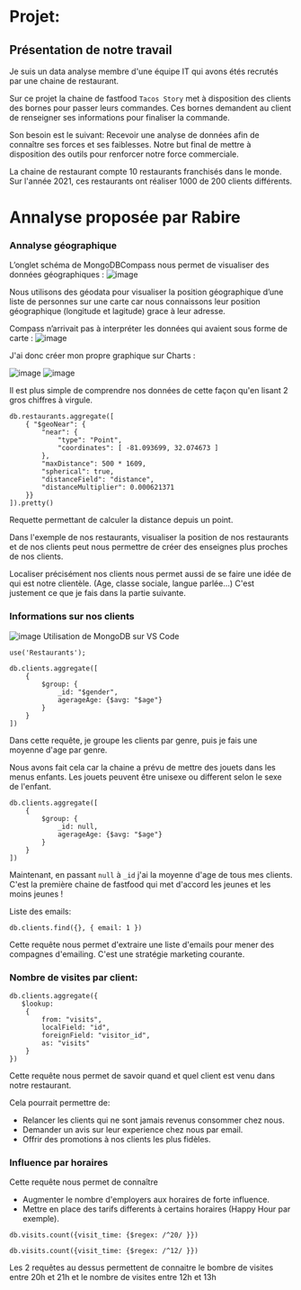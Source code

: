# Projet:

## Présentation de notre travail

Je suis un data analyse membre d'une équipe IT qui avons étés recrutés par une chaine de restaurant.

Sur ce projet la chaine de fastfood `Tacos Story` met à disposition des clients des bornes pour passer leurs commandes. Ces bornes demandent au client de renseigner ses informations pour finaliser la commande.

Son besoin est le suivant:
Recevoir une analyse de données afin de connaître ses forces et ses faiblesses. Notre but final de mettre à disposition des outils pour renforcer notre force commerciale.

La chaine de restaurant compte 10 restaurants franchisés dans le monde.
Sur l'année 2021, ces restaurants ont réaliser 1000 de 200 clients différents.

# Annalyse proposée par Rabire

### Annalyse géographique

L’onglet schéma de MongoDBCompass nous permet de visualiser des données géographiques :
![image](https://user-images.githubusercontent.com/49844846/148931334-a82589c4-42da-4757-971a-0f1830a0340e.png)

Nous utilisons des géodata pour visualiser la position géographique d’une liste de personnes sur une carte car nous connaissons leur position géographique (longitude et lagitude) grace à leur adresse.

Compass n’arrivait pas à interpréter les données qui avaient sous forme de carte :
![image](https://user-images.githubusercontent.com/49844846/148931399-2384e162-4f8e-4f56-bedf-9797b0142426.png)

J'ai donc créer mon propre graphique sur Charts :

![image](https://user-images.githubusercontent.com/49844846/148931483-affff60b-bef1-468f-8f33-a9e060a4282a.png)
![image](https://user-images.githubusercontent.com/49844846/148931503-10d688dd-f3b7-409a-888c-ef31a5568988.png)

Il est plus simple de comprendre nos données de cette façon qu'en lisant 2 gros chiffres à virgule.

```
db.restaurants.aggregate([
    { "$geoNear": {
        "near": {
            "type": "Point",
            "coordinates": [ -81.093699, 32.074673 ]
        },
        "maxDistance": 500 * 1609,
        "spherical": true,
        "distanceField": "distance",
        "distanceMultiplier": 0.000621371
    }}
]).pretty()
```

Requette permettant de calculer la distance depuis un point.

Dans l'exemple de nos restaurants, visualiser la position de nos restaurants et de nos clients peut nous permettre de créer des enseignes plus proches de nos clients.

Localiser précisément nos clients nous permet aussi de se faire une idée de qui est notre clientèle. (Age, classe sociale, langue parlée...) C'est justement ce que je fais dans la partie suivante.

### Informations sur nos clients

![image](https://user-images.githubusercontent.com/49844846/149315473-b7555e69-06a8-41fc-96e0-292d6f2140df.png)
Utilisation de MongoDB sur VS Code

```
use('Restaurants');

db.clients.aggregate([
    {
        $group: {
            _id: "$gender",
            agerageAge: {$avg: "$age"}
        }
    }
])
```

Dans cette requête, je groupe les clients par genre, puis je fais une moyenne d'age par genre.

Nous avons fait cela car la chaine a prévu de mettre des jouets dans les menus enfants. Les jouets peuvent être unisexe ou different selon le sexe de l'enfant.

```
db.clients.aggregate([
    {
        $group: {
            _id: null,
            agerageAge: {$avg: "$age"}
        }
    }
])
```

Maintenant, en passant `null` à `_id` j'ai la moyenne d'age de tous mes clients. C'est la première chaine de fastfood qui met d'accord les jeunes et les moins jeunes !

Liste des emails:

```
db.clients.find({}, { email: 1 })
```

Cette requête nous permet d'extraire une liste d'emails pour mener des compagnes d'emailing. C'est une stratégie marketing courante.

### Nombre de visites par client:

```
db.clients.aggregate({
   $lookup:
    {
        from: "visits",
        localField: "id",
        foreignField: "visitor_id",
        as: "visits"
    }
})
```

Cette requête nous permet de savoir quand et quel client est venu dans notre restaurant.

Cela pourrait permettre de:

- Relancer les clients qui ne sont jamais revenus consommer chez nous.
- Demander un avis sur leur experience chez nous par email.
- Offrir des promotions à nos clients les plus fidèles.

### Influence par horaires

Cette requête nous permet de connaître

- Augmenter le nombre d'employers aux horaires de forte influence.
- Mettre en place des tarifs differents à certains horaires (Happy Hour par exemple).

```
db.visits.count({visit_time: {$regex: /^20/ }})
```

```
db.visits.count({visit_time: {$regex: /^12/ }})
```

Les 2 requêtes au dessus permettent de connaitre le bombre de visites entre 20h et 21h et le nombre de visites entre 12h et 13h
